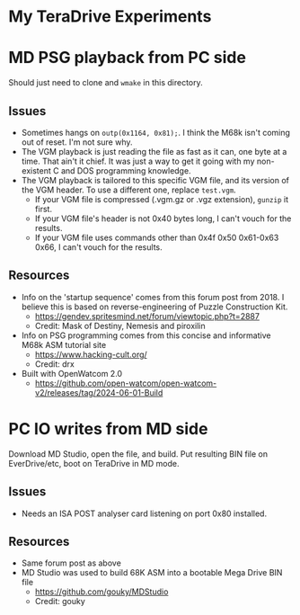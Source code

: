 # My TeraDrive Experiments

# MD PSG playback from PC side
Should just need to clone and `wmake` in this directory.

## Issues
* Sometimes hangs on `outp(0x1164, 0x81);`. I think the M68k isn't coming out of reset. I'm not sure why.
* The VGM playback is just reading the file as fast as it can, one byte at a time. That ain't it chief. It was just a way to get it going with my non-existent C and DOS programming knowledge.
* The VGM playback is tailored to this specific VGM file, and its version of the VGM header. To use a different one, replace `test.vgm`.
  * If your VGM file is compressed (.vgm.gz or .vgz extension), `gunzip` it first.
  * If your VGM file's header is not 0x40 bytes long, I can't vouch for the results.
  * If your VGM file uses commands other than 0x4f 0x50 0x61-0x63 0x66, I can't vouch for the results.
 
## Resources
* Info on the 'startup sequence' comes from this forum post from 2018. I believe this is based on reverse-engineering of Puzzle Construction Kit.
  * https://gendev.spritesmind.net/forum/viewtopic.php?t=2887
  * Credit: Mask of Destiny, Nemesis and piroxilin
* Info on PSG programming comes from this concise and informative M68k ASM tutorial site
  * https://www.hacking-cult.org/
  * Credit: drx
* Built with OpenWatcom 2.0
  * https://github.com/open-watcom/open-watcom-v2/releases/tag/2024-06-01-Build

# PC IO writes from MD side
Download MD Studio, open the file, and build. Put resulting BIN file on EverDrive/etc, boot on TeraDrive in MD mode.

## Issues
* Needs an ISA POST analyser card listening on port 0x80 installed.

## Resources
* Same forum post as above
* MD Studio was used to build 68K ASM into a bootable Mega Drive BIN file
  * https://github.com/gouky/MDStudio
  * Credit: gouky
